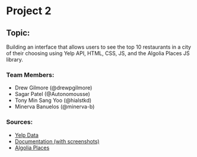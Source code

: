 # Project 2

## Topic: 
Building an interface that allows users to see the top 10 restaurants in a city of their choosing using Yelp API, HTML, CSS, JS, and the Algolia Places JS library.

### Team Members: 
* Drew Gilmore (@drewpgilmore)
* Sagar Patel (@Autonomousse)
* Tony Min Sang Yoo (@hialstkd)
* Minerva Banuelos (@minerva-b)

### Sources:
* [Yelp Data](https://www.yelp.com/dataset/)
* [Documentation (with screenshots)](https://www.yelp.com/dataset/documentation/main)
* [Algolia Places](https://community.algolia.com/places/)

